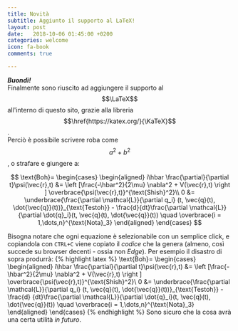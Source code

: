 ```yaml
---
title: Novità
subtitle: Aggiunto il supporto al LaTeX!
layout: post
date:   2018-10-06 01:45:00 +0200
categories: welcome
icon: fa-book
comments: true

---
```


***Buondì!***<br/>
Finalmente sono riuscito ad aggiungere il supporto al $$\LaTeX$$ all'interno di questo sito, grazie alla libreria 
$$\href{https://katex.org/}{\KaTeX}$$.<br/>
Perciò è possibile scrivere roba come $$a^2+b^2$$, o strafare e giungere a:

$$
\text{Boh}=
\begin{cases}
\begin{aligned}
i\hbar \frac{\partial}{\partial t}\psi(\vec{r},t) &= \left [\frac{-\hbar^2}{2\mu} \nabla^2 + V(\vec{r},t) \right ] \overbrace{\psi(\vec{r},t)}^{\text{Shish}^2}\\
0 &= \underbrace{\frac{\partial \mathcal{L}}{\partial q_i} (t, \vec{q}(t), \dot{\vec{q}}(t))}_{\text{Testoh}} - \frac{d}{dt}\frac{\partial \mathcal{L}}{\partial \dot{q}_i}(t, \vec{q}(t), \dot{\vec{q}}(t)) \quad \overbrace{i = 1,\dots,n}^{\text{Nota}_3}
\end{aligned}
\end{cases}
$$

Bisogna notare che ogni equazione è selezionabile con un semplice click, e copiandola con `CTRL+C` viene copiato il *codice* che la genera (almeno, così succede su browser decenti - ossia non *Edge*). Per esempio il disastro di sopra produrrà:
{% highlight latex %}
\text{Boh}=
\begin{cases}
\begin{aligned}
i\hbar \frac{\partial}{\partial t}\psi(\vec{r},t) &= \left [\frac{-\hbar^2}{2\mu} \nabla^2 + V(\vec{r},t) \right ]
\overbrace{\psi(\vec{r},t)}^{\text{Shish}^2}\\
0 &= \underbrace{\frac{\partial \mathcal{L}}{\partial q_i} (t, \vec{q}(t), \dot{\vec{q}}(t))}_{\text{Testoh}} - \frac{d}
{dt}\frac{\partial \mathcal{L}}{\partial \dot{q}_i}(t, \vec{q}(t), \dot{\vec{q}}(t)) \quad \overbrace{i = 1,\dots,n}^{\text{Nota}_3}
\end{aligned}
\end{cases}
{% endhighlight %}
Sono sicuro che la cosa avrà una certa utilità *in futuro*.

